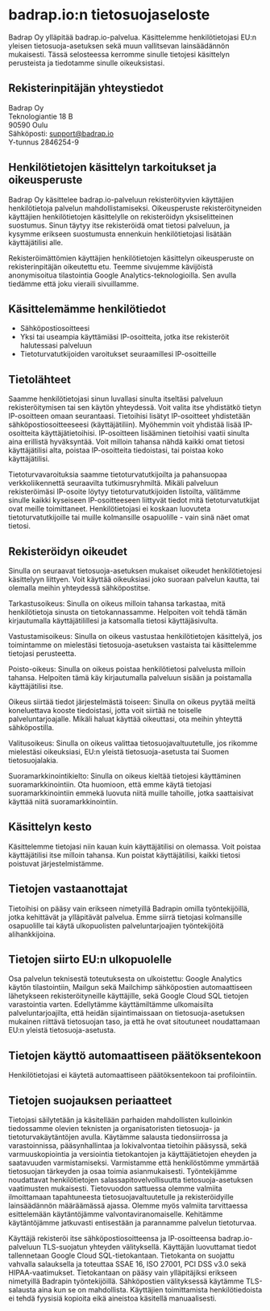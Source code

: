 # badrap.io:n tietosuojaseloste

Badrap Oy ylläpitää badrap.io-palvelua. Käsittelemme
henkilötietojasi EU:n yleisen tietosuoja-asetuksen sekä muun
vallitsevan lainsäädännön mukaisesti. Tässä selosteessa
kerromme sinulle tietojesi käsittelyn perusteista ja tiedotamme
sinulle oikeuksistasi.

## Rekisterinpitäjän yhteystiedot

Badrap Oy\
Teknologiantie 18 B\
90590 Oulu\
Sähköposti: [support@badrap.io](support@badrap.io)\
Y-tunnus 2846254-9

## Henkilötietojen käsittelyn tarkoitukset ja oikeusperuste

Badrap Oy käsittelee badrap.io-palveluun
rekisteröityvien käyttäjien henkilötietoja palvelun
mahdollistamiseksi. Oikeusperuste rekisteröityneiden
käyttäjien henkilötietojen käsittelylle on rekisteröidyn
yksiselitteinen suostumus. Sinun täytyy itse rekisteröidä
omat tietosi palveluun, ja kysymme erikseen suostumusta
ennenkuin henkilötietojasi lisätään käyttäjätilisi alle.

Rekisteröimättömien käyttäjien henkilötietojen käsittelyn
oikeusperuste on rekisterinpitäjän oikeutettu etu. Teemme
sivujemme kävijöistä anonymisoitua tilastointia
Google Analytics-teknologioilla. Sen avulla tiedämme että
joku vieraili sivuillamme.

## Käsittelemämme henkilötiedot

- Sähköpostiosoitteesi
- Yksi tai useampia käyttämiäsi IP-osoitteita, jotka itse rekisteröit halutessasi palveluun
- Tietoturvatutkijoiden varoitukset seuraamillesi IP-osoitteille

## Tietolähteet

Saamme henkilötietojasi sinun luvallasi sinulta itseltäsi
palveluun rekisteröitymisen tai sen käytön yhteydessä. Voit
valita itse yhdistätkö tietyn IP-osoitteen omaan
seurantaasi. Tietoihisi lisätyt IP-osoitteet yhdistetään
sähköpostiosoitteeseesi (käyttäjätiliin). Myöhemmin voit
yhdistää lisää IP-osoitteita käyttäjätietoihisi.
IP-osoitteen lisääminen tietoihisi vaatii sinulta aina
erillistä hyväksyntää. Voit milloin tahansa nähdä kaikki
omat tietosi käyttäjätilisi alta, poistaa IP-osoitteita
tiedoistasi, tai poistaa koko käyttäjätilisi.

Tietoturvavaroituksia saamme tietoturvatutkijoilta ja
pahansuopaa verkkoliikennettä seuraavilta tutkimusryhmiltä.
Mikäli palveluun rekisteröimäsi IP-osoite löytyy
tietoturvatutkijoiden listoilta, välitämme sinulle kaikki
kyseiseen IP-osoitteeseen liittyvät tiedot mitä
tietoturvatutkijat ovat meille toimittaneet. Henkilötietojasi
ei koskaan luovuteta tietoturvatutkijoille tai muille
kolmansille osapuolille - vain sinä näet omat tietosi.

## Rekisteröidyn oikeudet

Sinulla on seuraavat tietosuoja-asetuksen mukaiset oikeudet
henkilötietojesi käsittelyyn liittyen. Voit käyttää oikeuksiasi
joko suoraan palvelun kautta, tai olemalla meihin yhteydessä
sähköpostitse.

Tarkastusoikeus: Sinulla on oikeus milloin tahansa tarkastaa,
mitä henkilötietoja sinusta on tietokannassamme. Helpoiten voit
tehdä tämän kirjautumalla käyttäjätilillesi ja katsomalla tietosi
käyttäjäsivulta.

Vastustamisoikeus: Sinulla on oikeus vastustaa henkilötietojen
käsittelyä, jos toimintamme on mielestäsi tietosuoja-asetuksen
vastaista tai käsittelemme tietojasi perusteetta.

Poisto-oikeus: Sinulla on oikeus poistaa henkilötietosi
palvelusta milloin tahansa. Helpoiten tämä käy kirjautumalla
palveluun sisään ja poistamalla käyttäjätilisi itse.

Oikeus siirtää tiedot järjestelmästä toiseen: Sinulla on
oikeus pyytää meiltä koneluettava kooste tiedoistasi, jotta
voit siirtää ne toiselle palveluntarjoajalle. Mikäli haluat
käyttää oikeuttasi, ota meihin yhteyttä sähköpostilla.

Valitusoikeus: Sinulla on oikeus valittaa tietosuojavaltuutetulle,
jos rikomme mielestäsi oikeuksiasi, EU:n yleistä
tietosuoja-asetusta tai Suomen tietosuojalakia.

Suoramarkkinointikielto: Sinulla on oikeus kieltää tietojesi
käyttäminen suoramarkkinointiin. Ota huomioon, että emme käytä
tietojasi suoramarkkinointiin emmekä luovuta niitä muille
tahoille, jotka saattaisivat käyttää niitä suoramarkkinointiin.

## Käsittelyn kesto

Käsittelemme tietojasi niin kauan kuin käyttäjätilisi on
olemassa. Voit poistaa käyttäjätilisi itse milloin tahansa.
Kun poistat käyttäjätilisi, kaikki tietosi poistuvat
järjestelmistämme.

## Tietojen vastaanottajat

Tietoihisi on pääsy vain erikseen nimetyillä Badrapin omilla
työntekijöillä, jotka kehittävät ja ylläpitävät palvelua.
Emme siirrä tietojasi kolmansille osapuolille tai käytä
ulkopuolisten palveluntarjoajien työntekijöitä alihankkijoina.

## Tietojen siirto EU:n ulkopuolelle

Osa palvelun teknisestä toteutuksesta on ulkoistettu: Google
Analytics käytön tilastointiin, Mailgun
sekä Mailchimp sähköpostien automaattiseen lähetykseen
rekisteröityneille käyttäjille, sekä Google Cloud SQL
tietojen varastointia varten. Edellytämme käyttämiltämme
ulkomaisilta palveluntarjoajilta, että heidän sijaintimaissaan
on tietosuoja-asetuksen mukainen riittävä tietosuojan taso,
ja että he ovat sitoutuneet noudattamaan EU:n yleistä
tietosuoja-asetusta.

## Tietojen käyttö automaattiseen päätöksentekoon

Henkilötietojasi ei käytetä automaattiseen päätöksentekoon
tai profilointiin.

## Tietojen suojauksen periaatteet

Tietojasi säilytetään ja käsitellään parhaiden mahdollisten
kulloinkin tiedossamme olevien teknisten ja organisatoristen
tietosuoja- ja tietoturvakäytäntöjen avulla. Käytämme
salausta tiedonsiirrossa ja varastoinnissa, pääsynhallintaa
ja lokivalvontaa tietoihin pääsyssä, sekä varmuuskopiointia ja
versiointia tietokantojen ja käyttäjätietojen eheyden ja
saatavuuden varmistamiseksi. Varmistamme että henkilöstömme
ymmärtää tietosuojan tärkeyden ja osaa toimia asianmukaisesti.
Työntekijämme noudattavat henkilötietojen
salassapitovelvollisuutta tietosuoja-asetuksen vaatimusten
mukaisesti. Tietovuodon sattuessa olemme valmiita ilmoittamaan
tapahtuneesta tietosuojavaltuutetulle ja rekisteröidyille
lainsäädännön määräämässä ajassa. Olemme myös valmiita
tarvittaessa esittelemään käytäntöjämme valvontaviranomaiselle.
Kehitämme käytäntöjämme jatkuvasti entisestään
ja parannamme palvelun tietoturvaa.

Käyttäjä rekisteröi itse sähköpostiosoitteensa ja
IP-osoitteensa badrap.io-palveluun TLS-suojatun yhteyden
välityksellä. Käyttäjän luovuttamat tiedot tallennetaan
Google Cloud SQL-tietokantaan. Tietokanta on suojattu
vahvalla salauksella ja toteuttaa SSAE 16, ISO 27001,
PCI DSS v3.0 sekä HIPAA-vaatimukset. Tietokantaan on
pääsy vain ylläpitäjiksi erikseen nimetyillä Badrapin
työntekijöillä. Sähköpostien välityksessä käytämme
TLS-salausta aina kun se on mahdollista. Käyttäjien
toimittamista henkilötiedoista ei tehdä fyysisiä kopioita
eikä aineistoa käsitellä manuaalisesti.
